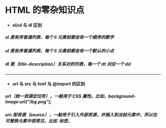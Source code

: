 # HTML 的零杂知识点
- #### ol/ul 与 dl 区别 

##### ol 是有序普通列表，每个 li 元素前都会有一个顺序的数字

##### ul 是有序普通列表，每个 li 元素前都会有一个默认的小点

##### dl 是（title-description）关系对的列表，每一个 dt 对应一个 dd 




---
- #### url 与 src 与 href 与 @import 的区别

##### url（统一资源定位符），一般用于 CSS 属性。比如，background-image:url("/bg.png");


##### src 即资源（source），一般用于引入外部资源，并插入到当前元素中，所以在可替换元素中很常见，比如 <img> 标签，<script> 标签和 <iframe>标签。

##### href 即超文本引用（hypertext reference），一般表示元素与外部资源的关系。比如 <a> 标签，<link>标签。

##### <link>标签 和 @import url() 都是外部引用 CSS 的方式，但是存在一定的区别：

##### 1. link是XHTML标签，除了加载CSS外，还==可以定义RSS等其他事务==；@import属于CSS范畴，只能加载CSS。

##### 2. link引用CSS时，==在页面载入时同时加载==；@import需要页面网页完全载入以后加载。

##### 3. link支持==使用Javascript控制DOM去改变样式==；而@import不支持。